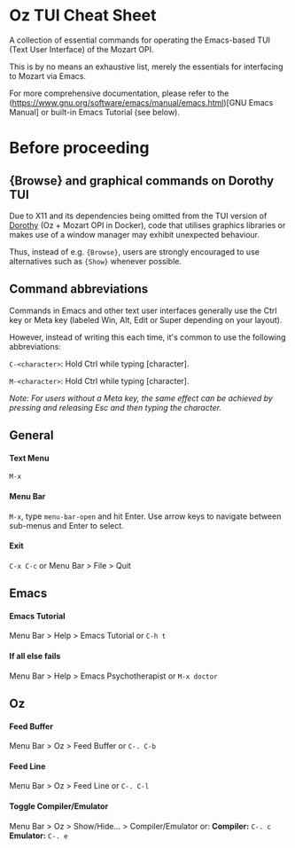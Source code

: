 # Oz TUI Cheat Sheet

A collection of essential commands for operating the Emacs-based TUI (Text User Interface) of the Mozart OPI.

This is by no means an exhaustive list, merely the essentials for interfacing to Mozart via Emacs.

For more comprehensive documentation, please refer to the (https://www.gnu.org/software/emacs/manual/emacs.html)[GNU Emacs Manual] or built-in Emacs Tutorial (see below).

# Before proceeding

## {Browse} and graphical commands on Dorothy TUI
Due to X11 and its dependencies being omitted from the TUI version of [Dorothy](https://github.com/richarah/dorothy) (Oz + Mozart OPI in Docker), code that utilises graphics libraries or makes use of a window manager may exhibit unexpected behaviour.

Thus, instead of e.g. `{Browse}`, users are strongly encouraged to use alternatives such as `{Show}` whenever possible.

## Command abbreviations
Commands in Emacs and other text user interfaces generally use the Ctrl key or Meta key (labeled Win, Alt, Edit or Super depending on your layout).

However, instead of writing this each time, it's common to use the following abbreviations:

`C-<character>`: Hold Ctrl while typing [character].

`M-<character>`: Hold Ctrl while typing [character].

*Note: For users without a Meta key, the same effect can be achieved by pressing and releasing Esc and then typing the character.*

## General

#### Text Menu
`M-x`

#### Menu Bar
`M-x`, type `menu-bar-open` and hit Enter.
Use arrow keys to navigate between sub-menus and Enter to select.

#### Exit
`C-x C-c` or Menu Bar > File > Quit

## Emacs

#### Emacs Tutorial
Menu Bar > Help > Emacs Tutorial or `C-h t`

#### If all else fails
Menu Bar > Help > Emacs Psychotherapist or `M-x doctor`

## Oz

#### Feed Buffer
Menu Bar > Oz > Feed Buffer or `C-. C-b`

#### Feed Line
Menu Bar > Oz > Feed Line or `C-. C-l`

#### Toggle Compiler/Emulator
Menu Bar > Oz > Show/Hide... > Compiler/Emulator or:
**Compiler:** `C-. c`
**Emulator:** `C-. e`
